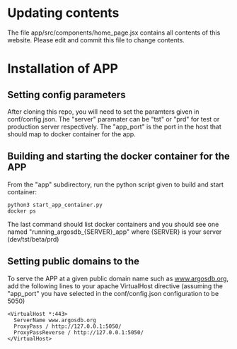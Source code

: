 # Updating contents
The file app/src/components/home_page.jsx contains all contents of this website. Please
edit and commit this file to change contents.


# Installation of APP

## Setting config parameters
After cloning this repo, you will need to set the paramters given in
conf/config.json. The "server" paramater can be "tst" or "prd" for
test or production server respectively. The "app_port" is the port
in the host that should map to docker container for the app.


## Building and starting the docker container for the APP
From the "app" subdirectory, run the python script given to build and start container:
  ```
  python3 start_app_container.py
  docker ps
  ```
The last command should list docker containers and you should see one named
"running_argosdb_{SERVER}_app" where {SERVER} is your server (dev/tst/beta/prd)


## Setting public domains to the 
To serve the APP at a given public domain name such as www.argosdb.org,
add the following lines to your apache VirtualHost directive 
(assuming the "app_port" you have selected in the conf/config.json 
 configuration to be 5050)


  ```
  <VirtualHost *:443>
    ServerName www.argosdb.org
    ProxyPass / http://127.0.0.1:5050/
    ProxyPassReverse / http://127.0.0.1:5050/
  </VirtualHost>
  ```









